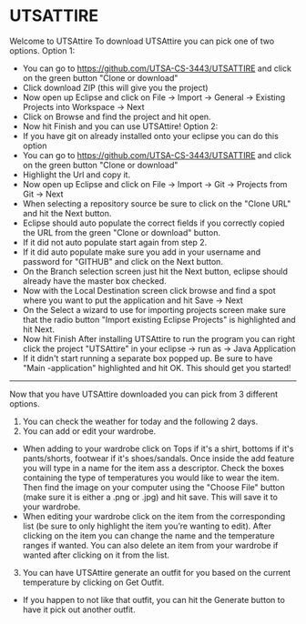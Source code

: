 # UTSATTIRE

Welcome to UTSAttire
To download UTSAttire you can pick one of two options.
Option 1:
-	You can go to https://github.com/UTSA-CS-3443/UTSATTIRE and click on the green button "Clone or download"
-	Click download ZIP (this will give you the project)
-	Now open up Eclipse and click on File -> Import -> General -> Existing Projects into Workspace -> Next
-	Click on Browse and find the project and hit open.
-	Now hit Finish and you can use UTSAttire!
Option 2:
-	If you have git on already installed onto your eclipse you can do this option
-	You can go to https://github.com/UTSA-CS-3443/UTSATTIRE and click on the green button "Clone or download"
-	Highlight the Url and copy it.
-	Now open up Eclipse and click on File -> Import -> Git -> Projects from Git -> Next
-	When selecting a repository source be sure to click on the "Clone URL" and hit the Next button.
-	Eclipse should auto populate the correct fields if you correctly copied the URL from the green "Clone or download" button.
-	If it did not auto populate start again from step 2.
-	If it did auto populate make sure you add in your username and password for "GITHUB" and click on the Next button.
-	On the Branch selection screen just hit the Next button, eclipse should already have the master box checked.
-	Now with the Local Destination screen click browse and find a spot where you want to put the application and hit Save -> Next
-	On the Select a wizard to use for importing projects screen make sure that the radio button "Import existing Eclipse Projects" is highlighted and hit Next.
-	Now hit Finish
After installing UTSAttire to run the program you can right click the project "UTSAttire" in your eclipse -> run as -> Java Application
-	If it didn't start running a separate box popped up. Be sure to have "Main -application" highlighted and hit OK. This should get you started!
________________________________________
Now that you have UTSAttire downloaded you can pick from 3 different options.
1.	You can check the weather for today and the following 2 days.
2.	You can add or edit your wardrobe.
-	When adding to your wardrobe click on Tops if it's a shirt, bottoms if it's pants/shorts, footwear if it's shoes/sandals. Once inside the add feature you will type in a name for the item ass a descriptor. Check the boxes containing the type of temperatures you would like to wear the item. Then find the image on your computer using the "Choose File" button (make sure it is either a .png or .jpg) and hit save. This will save it to your wardrobe.
-	When editing your wardrobe click on the item from the corresponding list (be sure to only highlight the item you’re wanting to edit). After clicking on the item you can change the name and the temperature ranges if wanted. You can also delete an item from your wardrobe if wanted after clicking on it from the list.
3.	You can have UTSAttire generate an outfit for you based on the current temperature by clicking on Get Outfit.
-	If you happen to not like that outfit, you can hit the Generate button to have it pick out another outfit.

